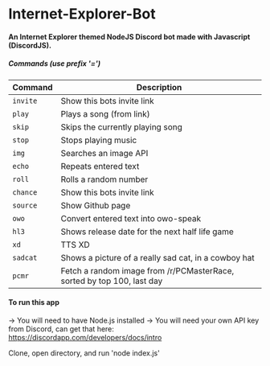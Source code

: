 # Internet-Explorer-Bot
#### An Internet Explorer themed NodeJS Discord bot made with Javascript (DiscordJS).

##### Commands (use prefix '=')

| Command | Description                    |
| ------------- | ------------------------------ |
| `invite`      | Show this bots invite link       |
| `play`      | Plays a song (from link)        |
| `skip`      | Skips the currently playing song      |
| `stop`      | Stops playing music      |
| `img`      | Searches an image API       |
| `echo`      | Repeats entered text     |
| `roll`      | Rolls a random number      |
| `chance`      | Show this bots invite link       |
| `source`      | Show Github page        |
| `owo`      | Convert entered text into owo-speak       |
| `hl3`      | Shows release date for the next half life game      |
| `xd`      | TTS XD      |
| `sadcat`      | Shows a picture of a really sad cat, in a cowboy hat      |
| `pcmr`      | Fetch a random image from /r/PCMasterRace, sorted by top 100, last day      |

#### To run this app
-> You will need to have Node.js installed
-> You will need your own API key from Discord, can get that here: https://discordapp.com/developers/docs/intro

Clone, open directory, and run 'node index.js'
